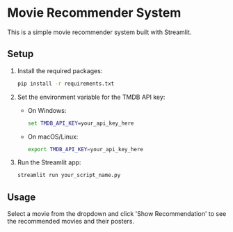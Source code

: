 # Movie Recommender System

This is a simple movie recommender system built with Streamlit.

## Setup

1. Install the required packages:
    ```sh
    pip install -r requirements.txt
    ```

2. Set the environment variable for the TMDB API key:
    - On Windows:
      ```cmd
      set TMDB_API_KEY=your_api_key_here
      ```
    - On macOS/Linux:
      ```sh
      export TMDB_API_KEY=your_api_key_here
      ```

3. Run the Streamlit app:
    ```sh
    streamlit run your_script_name.py
    ```

## Usage

Select a movie from the dropdown and click 'Show Recommendation' to see the recommended movies and their posters.
